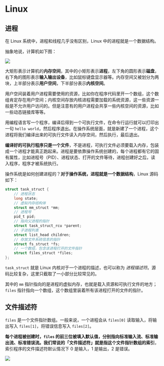 # Linux



## 进程

在 Linux 系统中，进程和线程几乎没有区别，Linux 中的进程就是一个数据结构。

抽象地说，计算机如下图：

![](https://images.yingwai.top/picgo/20210810225645.png)

大矩形表示计算机的**内存空间**，其中的小矩形表示**进程**，左下角的圆形表示**磁盘**，右下角的图形表示**输入输出设备**，比如鼠标键盘显示器等。内存空间又被划分为两块，上半部分表示**用户空间**，下半部分表示**内核空间**。

⽤户空间装着⽤户进程需要使⽤的资源，⽐如你在程序代码⾥开⼀个数组，这个数组肯定存在⽤户空间；内核空间存放内核进程需要加载的系统资源，这⼀些资源⼀般是不允许⽤户访问的。但是注意有的⽤户进程会共享⼀些内核空间的资源，⽐如⼀些动态链接库等等。

用编程语言写一个程序，编译后得到一个可执行文件，在命令行运行就可以打印出一句 `hello world`，然后程序退出。在操作系统层面，就是新建了一个进程，这个进程将我们编译出来的可执行文件读入内存空间，然后执行，最后退出。

**编译好的可执行程序只是一个文件**，不是进程，可执行文件必须要载入内存，包装成一个进程才能真正跑起来。进程是要依靠操作系统创建的，每个进程都有它的固有属性，比如进程号（PID）、进程状态、打开的文件等待，进程创建好之后，读入程序，程序才被系统执行。

操作系统是如何创建进程的？**对于操作系统，进程就是一个数据结构**，Linux 源码如下：

```c
struct task_struct {
    // 进程状态
    long state;
    // 虚拟内存结构体
    struct mm_struct *mm;
    // 进程号
    pid_t pid;
    // 指向父进程的指针
    struct task_struct_rcu *parent;
    // 子进程列表
    struct list_head children;
    // 存放文件系统信息的指针
    struct fs_struct *fs;
    // 一个数组，包含该进程打开的文件指针
    struct files_struct *files;
};
```

`task_struct` 就是 Linux 内核对于一个进程的描述，也可以称为 *进程描述符*。源码比较复杂，这里只截取了一小部分比较常见的。

其中的 `mm` 指针指向的是进程的虚拟内存，也就是载入资源和可执行文件的地方；`files` 指针指向一个数组，这个数组里装着所有该进程打开的文件的指针。



## 文件描述符

`files` 是一个文件指针数组。一般来说，一个进程会从 `files[0]` 读取输入，将输出写入 `files[1]`，将错误信息写入 `files[2]`。

**每个进程被创建时，`files` 的前三位被填入默认值，分别指向标准输入流、标准输出流、标准错误流。我们常说的「文件描述符」就是指这个文件指针数组的索引**，索引程序的文件描述符默认情况下 0 是输入，1 是输出，2 是错误。

![](https://images.yingwai.top/picgo/20210810230419.png)

